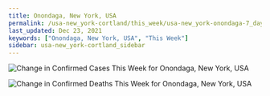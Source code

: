 ```yaml
---
title: Onondaga, New York, USA
permalink: /usa-new_york-cortland/this_week/usa-new_york-onondaga-7_days.html
last_updated: Dec 23, 2021
keywords: ["Onondaga, New York, USA", "This Week"]
sidebar: usa-new_york-cortland_sidebar
---
```


![Change in Confirmed Cases This Week for Onondaga, New York, USA](/covid_tracker/images/graphs/usa-new_york-onondaga-delta_confirmed-7_days_graph.png)

![Change in Confirmed Deaths This Week for Onondaga, New York, USA](/covid_tracker/images/graphs/usa-new_york-onondaga-delta_deaths-7_days_graph.png)
